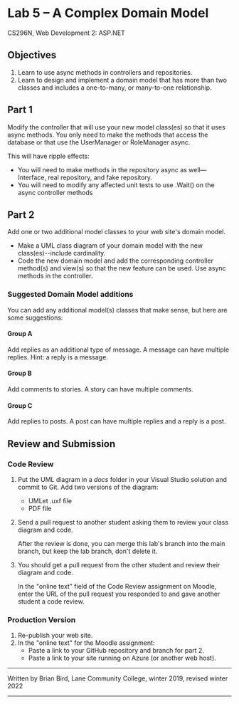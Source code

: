 # Lab 5 – A Complex Domain Model

CS296N, Web Development 2: ASP.NET

## Objectives

1. Learn to use async methods in controllers and repositories.
2. Learn to design and implement a domain model that has more than two classes and includes a one-to-many, or many-to-one relationship.

## Part 1

Modify the controller that will use your new model class(es) so that it uses async methods. You only need to make the methods that access the database or that use the UserManager or RoleManager async. 

This will have ripple effects:

- You will need to make methods in the repository async as well&mdash;Interface, real repository, and fake repository. 
- You will need to modify any affected unit tests to use .Wait() on the async controller methods

## Part 2

Add one or two additional model classes to your web site's domain model.

- Make a UML class diagram of your domain model with the new class(es)--include cardinality.
- Code the new domain model and add the corresponding controller method(s) and view(s) so that the new feature can be used. Use async methods in the controller.

### Suggested Domain Model additions

You can add any additional model(s) classes that make sense, but here are some suggestions:

#### Group A

Add replies as an additional type of message. A message can have multiple replies. Hint: a reply is a message.

#### Group B

Add comments to stories. A story can have multiple comments.

#### Group C

Add replies to posts. A post can have multiple replies and a reply is a post.





## Review and Submission

### Code Review

1. Put the UML diagram in a *docs* folder in your Visual Studio solution and commit to Git. Add two versions of the diagram:

   - UMLet .uxf file
   - PDF file

2. Send a pull request to another student asking them to review your class diagram and code. 

   After the review is done, you can merge this lab's branch into the main branch, but keep the lab branch, don't delete it.

3. You should get a pull request from the other student and review their diagram and code.

   In the "online text" field of the Code Review assignment on Moodle, enter the URL of the pull request you responded to and gave another student a code review.

### Production Version

1.  Re-publish your web site.
2.  In the "online text" for the Moodle assignment:
    - Paste a link to your GitHub repository and branch for part 2.
    - Paste a link to your site running on Azure (or another web host).



------

Written by Brian Bird, Lane Community College, winter 2019, revised winter 2022

------

